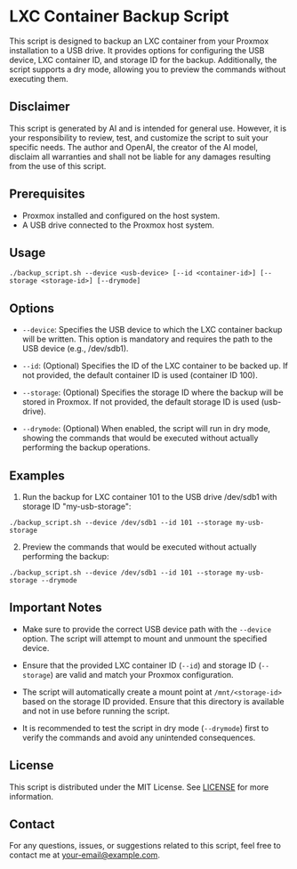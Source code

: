 # LXC Container Backup Script

This script is designed to backup an LXC container from your Proxmox installation to a USB drive. It provides options for configuring the USB device, LXC container ID, and storage ID for the backup. Additionally, the script supports a dry mode, allowing you to preview the commands without executing them.

## Disclaimer

This script is generated by AI and is intended for general use. However, it is your responsibility to review, test, and customize the script to suit your specific needs. The author and OpenAI, the creator of the AI model, disclaim all warranties and shall not be liable for any damages resulting from the use of this script.

## Prerequisites

- Proxmox installed and configured on the host system.
- A USB drive connected to the Proxmox host system.

## Usage

```
./backup_script.sh --device <usb-device> [--id <container-id>] [--storage <storage-id>] [--drymode]
```

## Options

- `--device`: Specifies the USB device to which the LXC container backup will be written. This option is mandatory and requires the path to the USB device (e.g., /dev/sdb1).

- `--id`: (Optional) Specifies the ID of the LXC container to be backed up. If not provided, the default container ID is used (container ID 100).

- `--storage`: (Optional) Specifies the storage ID where the backup will be stored in Proxmox. If not provided, the default storage ID is used (usb-drive).

- `--drymode`: (Optional) When enabled, the script will run in dry mode, showing the commands that would be executed without actually performing the backup operations.

## Examples

1. Run the backup for LXC container 101 to the USB drive /dev/sdb1 with storage ID "my-usb-storage":

```
./backup_script.sh --device /dev/sdb1 --id 101 --storage my-usb-storage
```

2. Preview the commands that would be executed without actually performing the backup:

```
./backup_script.sh --device /dev/sdb1 --id 101 --storage my-usb-storage --drymode
```

## Important Notes

- Make sure to provide the correct USB device path with the `--device` option. The script will attempt to mount and unmount the specified device.

- Ensure that the provided LXC container ID (`--id`) and storage ID (`--storage`) are valid and match your Proxmox configuration.

- The script will automatically create a mount point at `/mnt/<storage-id>` based on the storage ID provided. Ensure that this directory is available and not in use before running the script.

- It is recommended to test the script in dry mode (`--drymode`) first to verify the commands and avoid any unintended consequences.

## License

This script is distributed under the MIT License. See [LICENSE](LICENSE) for more information.

## Contact

For any questions, issues, or suggestions related to this script, feel free to contact me at [your-email@example.com](mailto:your-email@example.com).
